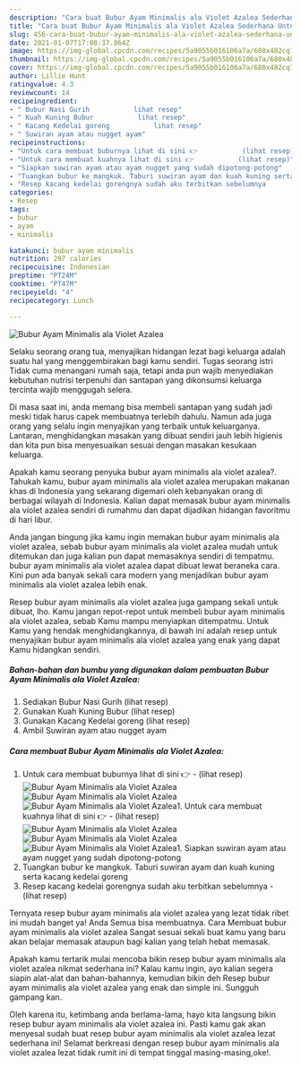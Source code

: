 ```yaml
---
description: "Cara buat Bubur Ayam Minimalis ala Violet Azalea Sederhana Untuk Jualan"
title: "Cara buat Bubur Ayam Minimalis ala Violet Azalea Sederhana Untuk Jualan"
slug: 456-cara-buat-bubur-ayam-minimalis-ala-violet-azalea-sederhana-untuk-jualan
date: 2021-01-07T17:08:37.864Z
image: https://img-global.cpcdn.com/recipes/5a9055b016106a7a/680x482cq70/bubur-ayam-minimalis-ala-violet-azalea-foto-resep-utama.jpg
thumbnail: https://img-global.cpcdn.com/recipes/5a9055b016106a7a/680x482cq70/bubur-ayam-minimalis-ala-violet-azalea-foto-resep-utama.jpg
cover: https://img-global.cpcdn.com/recipes/5a9055b016106a7a/680x482cq70/bubur-ayam-minimalis-ala-violet-azalea-foto-resep-utama.jpg
author: Lillie Hunt
ratingvalue: 4.3
reviewcount: 14
recipeingredient:
- " Bubur Nasi Gurih           lihat resep"
- " Kuah Kuning Bubur           lihat resep"
- " Kacang Kedelai goreng           lihat resep"
- " Suwiran ayam atau nugget ayam"
recipeinstructions:
- "Untuk cara membuat buburnya lihat di sini 👉           (lihat resep)"
- "Untuk cara membuat kuahnya lihat di sini 👉           (lihat resep)"
- "Siapkan suwiran ayam atau ayam nugget yang sudah dipotong-potong"
- "Tuangkan bubur ke mangkuk. Taburi suwiran ayam dan kuah kuning serta kacang kedelai goreng"
- "Resep kacang kedelai gorengnya sudah aku terbitkan sebelumnya           (lihat resep)"
categories:
- Resep
tags:
- bubur
- ayam
- minimalis

katakunci: bubur ayam minimalis 
nutrition: 297 calories
recipecuisine: Indonesian
preptime: "PT24M"
cooktime: "PT47M"
recipeyield: "4"
recipecategory: Lunch

---
```



![Bubur Ayam Minimalis ala Violet Azalea](https://img-global.cpcdn.com/recipes/5a9055b016106a7a/680x482cq70/bubur-ayam-minimalis-ala-violet-azalea-foto-resep-utama.jpg)

Selaku seorang orang tua, menyajikan hidangan lezat bagi keluarga adalah suatu hal yang menggembirakan bagi kamu sendiri. Tugas seorang istri Tidak cuma menangani rumah saja, tetapi anda pun wajib menyediakan kebutuhan nutrisi terpenuhi dan santapan yang dikonsumsi keluarga tercinta wajib menggugah selera.

Di masa  saat ini, anda memang bisa membeli santapan yang sudah jadi meski tidak harus capek membuatnya terlebih dahulu. Namun ada juga orang yang selalu ingin menyajikan yang terbaik untuk keluarganya. Lantaran, menghidangkan masakan yang dibuat sendiri jauh lebih higienis dan kita pun bisa menyesuaikan sesuai dengan masakan kesukaan keluarga. 



Apakah kamu seorang penyuka bubur ayam minimalis ala violet azalea?. Tahukah kamu, bubur ayam minimalis ala violet azalea merupakan makanan khas di Indonesia yang sekarang digemari oleh kebanyakan orang di berbagai wilayah di Indonesia. Kalian dapat memasak bubur ayam minimalis ala violet azalea sendiri di rumahmu dan dapat dijadikan hidangan favoritmu di hari libur.

Anda jangan bingung jika kamu ingin memakan bubur ayam minimalis ala violet azalea, sebab bubur ayam minimalis ala violet azalea mudah untuk ditemukan dan juga kalian pun dapat memasaknya sendiri di tempatmu. bubur ayam minimalis ala violet azalea dapat dibuat lewat beraneka cara. Kini pun ada banyak sekali cara modern yang menjadikan bubur ayam minimalis ala violet azalea lebih enak.

Resep bubur ayam minimalis ala violet azalea juga gampang sekali untuk dibuat, lho. Kamu jangan repot-repot untuk membeli bubur ayam minimalis ala violet azalea, sebab Kamu mampu menyiapkan ditempatmu. Untuk Kamu yang hendak menghidangkannya, di bawah ini adalah resep untuk menyajikan bubur ayam minimalis ala violet azalea yang enak yang dapat Kamu hidangkan sendiri.

<!--inarticleads1-->

##### Bahan-bahan dan bumbu yang digunakan dalam pembuatan Bubur Ayam Minimalis ala Violet Azalea:

1. Sediakan  Bubur Nasi Gurih           (lihat resep)
1. Gunakan  Kuah Kuning Bubur           (lihat resep)
1. Gunakan  Kacang Kedelai goreng           (lihat resep)
1. Ambil  Suwiran ayam atau nugget ayam




<!--inarticleads2-->

##### Cara membuat Bubur Ayam Minimalis ala Violet Azalea:

1. Untuk cara membuat buburnya lihat di sini 👉 -           (lihat resep)
<img src="https://img-global.cpcdn.com/steps/174fd94b634af5d8/160x128cq70/bubur-ayam-minimalis-ala-violet-azalea-langkah-memasak-1-foto.jpg" alt="Bubur Ayam Minimalis ala Violet Azalea"><img src="https://img-global.cpcdn.com/steps/a1f0577f52c7b54d/160x128cq70/bubur-ayam-minimalis-ala-violet-azalea-langkah-memasak-1-foto.jpg" alt="Bubur Ayam Minimalis ala Violet Azalea"><img src="https://img-global.cpcdn.com/steps/dfe7cef340b2d27e/160x128cq70/bubur-ayam-minimalis-ala-violet-azalea-langkah-memasak-1-foto.jpg" alt="Bubur Ayam Minimalis ala Violet Azalea">1. Untuk cara membuat kuahnya lihat di sini 👉 -           (lihat resep)
<img src="https://img-global.cpcdn.com/steps/a350a100286cf3ef/160x128cq70/bubur-ayam-minimalis-ala-violet-azalea-langkah-memasak-2-foto.jpg" alt="Bubur Ayam Minimalis ala Violet Azalea"><img src="https://img-global.cpcdn.com/steps/2cc99d0fbd52018c/160x128cq70/bubur-ayam-minimalis-ala-violet-azalea-langkah-memasak-2-foto.jpg" alt="Bubur Ayam Minimalis ala Violet Azalea"><img src="https://img-global.cpcdn.com/steps/4e27959bf26e4fd7/160x128cq70/bubur-ayam-minimalis-ala-violet-azalea-langkah-memasak-2-foto.jpg" alt="Bubur Ayam Minimalis ala Violet Azalea">1. Siapkan suwiran ayam atau ayam nugget yang sudah dipotong-potong
1. Tuangkan bubur ke mangkuk. Taburi suwiran ayam dan kuah kuning serta kacang kedelai goreng
1. Resep kacang kedelai gorengnya sudah aku terbitkan sebelumnya -           (lihat resep)




Ternyata resep bubur ayam minimalis ala violet azalea yang lezat tidak ribet ini mudah banget ya! Anda Semua bisa membuatnya. Cara Membuat bubur ayam minimalis ala violet azalea Sangat sesuai sekali buat kamu yang baru akan belajar memasak ataupun bagi kalian yang telah hebat memasak.

Apakah kamu tertarik mulai mencoba bikin resep bubur ayam minimalis ala violet azalea nikmat sederhana ini? Kalau kamu ingin, ayo kalian segera siapin alat-alat dan bahan-bahannya, kemudian bikin deh Resep bubur ayam minimalis ala violet azalea yang enak dan simple ini. Sungguh gampang kan. 

Oleh karena itu, ketimbang anda berlama-lama, hayo kita langsung bikin resep bubur ayam minimalis ala violet azalea ini. Pasti kamu gak akan menyesal sudah buat resep bubur ayam minimalis ala violet azalea lezat sederhana ini! Selamat berkreasi dengan resep bubur ayam minimalis ala violet azalea lezat tidak rumit ini di tempat tinggal masing-masing,oke!.

